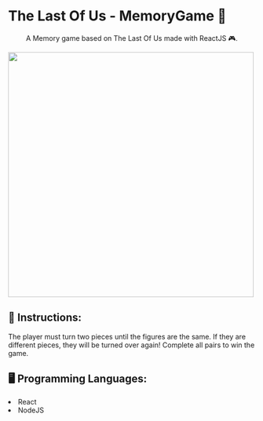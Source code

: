 # The Last Of Us - MemoryGame 🧟
<p align="center">A Memory game based on The Last Of Us made with ReactJS 🎮.</p>

<img height="500em" src="https://github.com/ViniStrife/TLOU_MemoryGame/blob/main/public/assets/gif/animation.gif">

## 📃 Instructions:
<p>The player must turn two pieces until the figures are the same. If they are different pieces, they will be turned over again! Complete all pairs to win the game. </p>

## 🖥️ Programming Languages:

  <li>React</li>
  <li>NodeJS</li>
